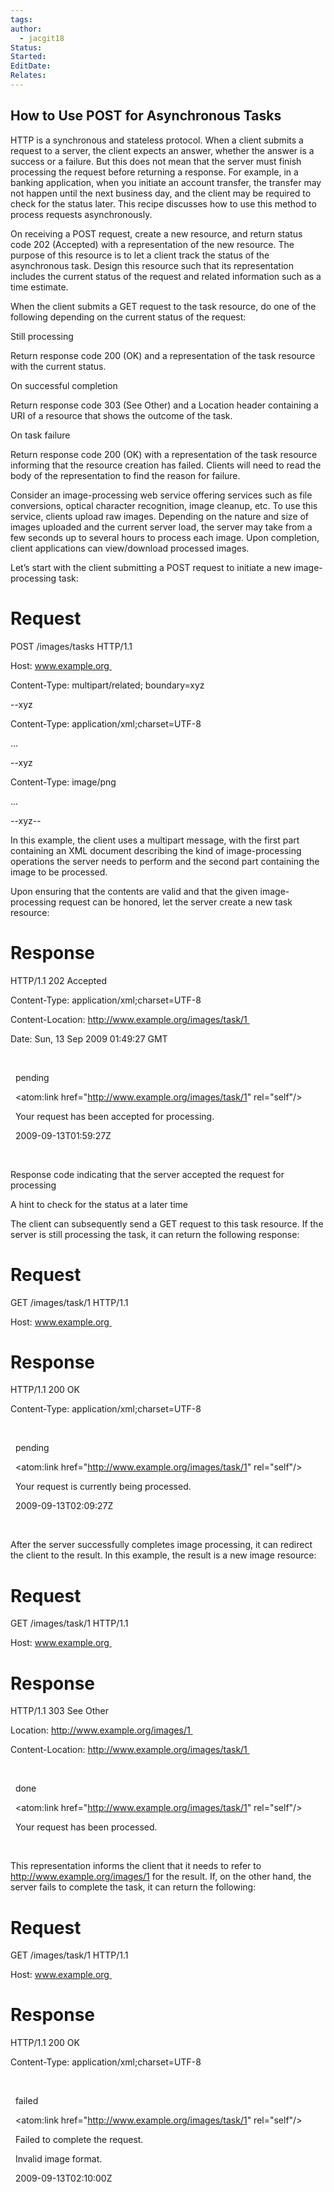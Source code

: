 ```yaml
---
tags: 
author:
  - jacgit18
Status: 
Started: 
EditDate: 
Relates:
---
```




## How to Use POST for Asynchronous Tasks
HTTP is a synchronous and stateless protocol. When a client submits a request to a server, the client expects an answer, whether the answer is a success or a failure. But this does not mean that the server must finish processing the request before returning a response. For example, in a banking application, when you initiate an account transfer, the transfer may not happen until the next business day, and the client may be required to check for the status later. This recipe discusses how to use this method to process requests asynchronously. 

On receiving a POST request, create a new resource, and return status code 202 (Accepted) with a representation of the new resource. The purpose of this resource is to let a client track the status of the asynchronous task. Design this resource such that its representation includes the current status of the request and related information such as a time estimate. 

When the client submits a GET request to the task resource, do one of the following depending on the current status of the request: 

Still processing 

Return response code 200 (OK) and a representation of the task resource with the current status. 

On successful completion 

Return response code 303 (See Other) and a Location header containing a URI of a resource that shows the outcome of the task. 

On task failure 

Return response code 200 (OK) with a representation of the task resource informing that the resource creation has failed. Clients will need to read the body of the representation to find the reason for failure. 

Consider an image-processing web service offering services such as file conversions, optical character recognition, image cleanup, etc. To use this service, clients upload raw images. Depending on the nature and size of images uploaded and the current server load, the server may take from a few seconds up to several hours to process each image. Upon completion, client applications can view/download processed images. 

Let’s start with the client submitting a POST request to initiate a new image-processing task: 

# Request 

POST /images/tasks HTTP/1.1 

Host: www.example.org 

Content-Type: multipart/related; boundary=xyz 

--xyz 

Content-Type: application/xml;charset=UTF-8 

... 

--xyz 

Content-Type: image/png 

... 

--xyz--  

In this example, the client uses a multipart message, with the first part containing an XML document describing the kind of image-processing operations the server needs to perform and the second part containing the image to be processed. 

Upon ensuring that the contents are valid and that the given image-processing request can be honored, let the server create a new task resource: 

# Response 

HTTP/1.1 202 Accepted   

Content-Type: application/xml;charset=UTF-8 

Content-Location: http://www.example.org/images/task/1 

Date: Sun, 13 Sep 2009 01:49:27 GMT 

<status xmlns:atom="http://www.w3.org/2005/Atom"> 

  <state>pending</state> 

  <atom:link href="http://www.example.org/images/task/1" rel="self"/> 

  <message xml:lang="en">Your request has been accepted for processing.</message> 

  <ping-after>2009-09-13T01:59:27Z</ping-after>  

</status>  

Response code indicating that the server accepted the request for processing 

A hint to check for the status at a later time 

The client can subsequently send a GET request to this task resource. If the server is still processing the task, it can return the following response: 

# Request 

GET /images/task/1 HTTP/1.1 

Host: www.example.org 

# Response 

HTTP/1.1 200 OK 

Content-Type: application/xml;charset=UTF-8 

<status xmlns:atom="http://www.w3.org/2005/Atom"> 

  <state>pending</state> 

  <atom:link href="http://www.example.org/images/task/1" rel="self"/> 

  <message xml:lang="en">Your request is currently being processed.</message> 

  <ping-after>2009-09-13T02:09:27Z</ping-after> 

</status>  

After the server successfully completes image processing, it can redirect the client to the result. In this example, the result is a new image resource: 

# Request 

GET /images/task/1 HTTP/1.1 

Host: www.example.org 

# Response 

HTTP/1.1 303 See Other   

Location: http://www.example.org/images/1 

Content-Location: http://www.example.org/images/task/1 

<status xmlns:atom="http://www.w3.org/2005/Atom"> 

  <state>done</state> 

  <atom:link href="http://www.example.org/images/task/1" rel="self"/> 

  <message xml:lang="en">Your request has been processed.</message> 

</status>  

This representation informs the client that it needs to refer to http://www.example.org/images/1 for the result. If, on the other hand, the server fails to complete the task, it can return the following: 

# Request 

GET /images/task/1 HTTP/1.1 

Host: www.example.org 

# Response 

HTTP/1.1 200 OK 

Content-Type: application/xml;charset=UTF-8 

<status xmlns:atom="http://www.w3.org/2005/Atom"> 

  <state>failed</state> 

  <atom:link href="http://www.example.org/images/task/1" rel="self"/> 

  <message xml:lang="en">Failed to complete the request.</message> 

  <detail xml:lang="en">Invalid image format.</detail> 

  <completed>2009-09-13T02:10:00Z</completed> 

</status>